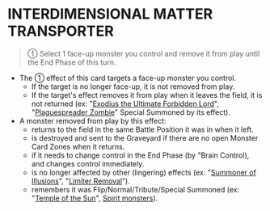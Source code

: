 # INTERDIMENSIONAL MATTER TRANSPORTER

> ① Select 1 face-up monster you control and remove it from play until the End Phase of this turn.

*   The ① effect of this card targets a face-up monster you control.
    *   If the target is no longer face-up, it is not removed from play.
    *   If the target's effect removes it from play when it leaves the field, it is not returned (ex: "[Exodius the Ultimate Forbidden Lord](https://yugioh.fandom.com/wiki/Exodius_the_Ultimate_Forbidden_Lord)", "[Plaguespreader Zombie](https://yugipedia.com/wiki/Plaguespreader_Zombie)" Special Summoned by its effect).
*   A monster removed from play by this effect:
    *   returns to the field in the same Battle Position it was in when it left.
    *   is destroyed and sent to the Graveyard if there are no open Monster Card Zones when it returns.
    *   if it needs to change control in the End Phase (by "Brain Control), and changes control immediately.
    *   is no longer affected by other (lingering) effects (ex: "[Summoner of Illusions](https://yugioh.fandom.com/wiki/Summoner_of_Illusions)", "[Limiter Removal](https://yugioh.fandom.com/wiki/Limiter_Removal)").
    *   remembers it was Flip/Normal/Tribute/Special Summoned (ex: "[Temple of the Sun](https://yugioh.fandom.com/wiki/Temple_of_the_Sun)", [Spirit monsters](https://yugioh.fandom.com/wiki/Spirit_monster)).
